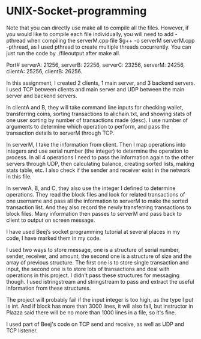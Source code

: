 # UNIX-Socket-programming

Note that you can directly use make all to compile all the files. However, if you would like to compile each file individually, you will need to add -pthread when compiling the serverM.cpp file $g++ -o serverM serverM.cpp -pthread, as I used pthread to create multiple threads cocurrently. You can just run the code by ./fileoutput after make all.


Port# serverA: 21256, serverB: 22256, serverC: 23256, serverM: 24256, clientA: 25256, clientB: 26256.

In this assignment, I created 2 clients, 1 main server, and 3 backend servers. I used TCP between clients and main server and UDP between the main server and backend servers.

In clientA and B, they will take command line inputs for checking wallet, transferring coins, sorting transactions to alichain.txt, and showing stats of one user sorting by number of transactions made (desc). I use number of arguments to determine which operation to perform, and pass the transaction details to serverM through TCP.

In serverM, I take the information from client. Then I map operations into integers and use serial number (the integer) to determine the operation to process. In all 4 operations I need to pass the information again to the other servers through UDP, then calculating balance, creating sorted lists, making stats table, etc. I also check if the sender and receiver exist in the network in this file.

In serverA, B, and C, they also use the integer I defined to determine operations. They read the block files and look for related transactions of one username and pass all the information to serverM to make the sorted transaction list. And they also record the newly transferring transactions to block files. Many information then passes to serverM and pass back to client to output on screen message.

I have used Beej’s socket programming tutorial at several places in my code, I have marked them in my code.

I used two ways to store message, one is a structure of serial number, sender, receiver, and amount, the second one is a structure of size and the array of previous structure. The first one is to store single transaction and input, the second one is to store lots of transactions and deal with operations in this project. I didn't pass these structures for messaging though. I used istringstream and stringstream to pass and extract the useful information from these structures.

The project will probably fail if the input integer is too high, as the type I put is int. And if block has more than 3000 lines, it will also fail, but instructor in Piazza said there will be no more than 1000 lines in a file, so it's fine.

I used part of Beej's code on TCP send and receive, as well as UDP and TCP listener.
